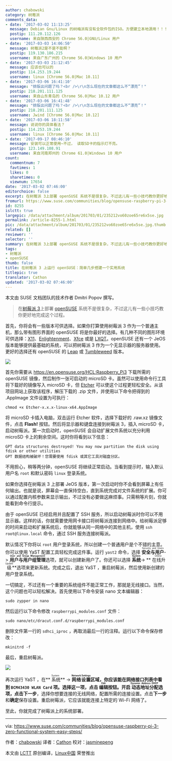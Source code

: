 ```yaml
---
author: chabowski
category: 树莓派
comments_data:
- date: '2017-03-02 11:13:25'
  message: Debian Gnu/Linux 的树梅派有没有全软件包的ISO。方便建立本地源用！！！！
  postip: 111.20.112.126
  username: 来自陕西西安的 Chrome 56.0|GNU/Linux 用户
- date: '2017-03-03 14:06:50'
  message: 树莓派2是不是不能啊？
  postip: 119.130.186.215
  username: 来自广东广州的 Chrome 56.0|Windows 10 用户
- date: '2017-03-03 21:12:45'
  message: 应该也可以的
  postip: 114.253.19.244
  username: linux [Chrome 56.0|Mac 10.11]
- date: '2017-03-06 16:41:10'
  message: "排版出问题了吗？<br />\r\n怎么现在的文章都这么不“漂亮”！"
  postip: 218.201.111.125
  username: 来自山东青岛的 Chrome 56.0|Mac 10.12 用户
- date: '2017-03-06 16:41:48'
  message: "排版出问题了吗？<br />\r\n怎么现在的文章都这么不“漂亮”！"
  postip: 218.201.111.125
  username: Jwind [Chrome 56.0|Mac 10.12]
- date: '2017-03-06 18:11:58'
  message: 说说你的具体看法？
  postip: 114.253.19.244
  username: linux [Chrome 56.0|Mac 10.11]
- date: '2017-09-17 08:46:10'
  message: 安装可以正常使用~不过， 读取SD卡的指示灯不亮。
  postip: 123.149.108.91
  username: 来自河南郑州的 Chrome 61.0|Windows 10 用户
count:
  commentnum: 7
  favtimes: 1
  likes: 0
  sharetimes: 0
  viewnum: 17654
date: '2017-03-02 07:46:00'
editorchoice: false
excerpt: 在树莓派 3上部署 openSUSE 系统不是很复杂，不过这儿有一些小技巧教你更好地完成这个过程。
fromurl: https://www.suse.com/communities/blog/opensuse-raspberry-pi-3-zero-functional-system-easy-steps/
id: 8255
islctt: true
largepic: /data/attachment/album/201703/01/235212vo60zoe65re6x5se.jpg
permalink: /article-8255-1.html
pic: /data/attachment/album/201703/01/235212vo60zoe65re6x5se.jpg.thumb.jpg
related: []
reviewer: ''
selector: ''
summary: 在树莓派 3上部署 openSUSE 系统不是很复杂，不过这儿有一些小技巧教你更好地完成这个过程。
tags:
- 树莓派
- openSUSE
thumb: false
title: 在树莓派 3 上运行 openSUSE：简单几步搭建一个实用系统
titlepic: true
translator: Cathon
updated: '2017-03-02 07:46:00'
---
```


本文由 SUSE 文档团队的技术作者 Dmitri Popov 撰写。



> 
> 在[树莓派 3](https://www.raspberrypi.org/)上部署 [openSUSE](https://www.opensuse.org/) 系统不是很复杂，不过这儿有一些小技巧教你更好地完成这个过程。
> 
> 
> 


首先，你将会有一些版本可供选择。如果你打算使用树莓派 3 作为一个普通主机，那么带有图形界面的 openSUSE 将是你最好的选择。有几种不同的图形环境可供选择：[X11](https://www.x.org/wiki/)、[Enlightenment](https://www.enlightenment.org/)、[Xfce](https://www.xfce.org/) 或是 [LXQT](http://lxqt.org/)。openSUSE 还有一个 JeOS 版本能够提供最基础的系统，可以把树莓派 3 作为一个无显示器的服务器使用。更好的选择还有 openSUSE 的 [Leap](https://www.opensuse.org/#Leap) 或 [Tumbleweed](https://www.opensuse.org/#Tumbleweed) 版本。


![](/data/attachment/album/201703/01/235212vo60zoe65re6x5se.jpg)


首先你需要从 <https://en.opensuse.org/HCL:Raspberry_Pi3> 下载所需的 openSUSE 镜像，然后制作一张可启动的 microSD 卡。虽然可以使用命令行工具将下载好的镜像写入 microSD 卡，但 [Etcher](https://etcher.io/) 可以使这个过程更轻松安全。从该项目网站上获取该程序，解压下载的 .zip 文件，并使用以下命令把得到的 .AppImage 文件设置为可执行：



```
chmod +x Etcher-x.x.x-linux-x64.AppImage 

```

将 microSD 卡插入电脑，双击运行 Etcher 软件，选择下载好的 .raw.xz 镜像文件，点击 **Flash!** 按钮。然后将显示器和键盘连接到树莓派 3，插入 microSD 卡，启动树莓派。第一次启动时，openSUSE 会自动扩展文件系统以充分利用 microSD 卡上的剩余空间。这时你将看到以下信息：



```
GPT data structures destroyed! You may now partition the disk using fdisk or other utilities
GPT 数据结构被破坏！您需要使用 fdisk 或其它工具对磁盘分区。

```

不用担心，稍等两分钟，openSUSE 将继续正常启动。当看到提示时，输入默认用户名 `root` 和默认密码 `linux` 登录系统。


如果你选择在树莓派 3 上部署 JeOS 版本，第一次启动时你不会看到屏幕上有任何输出。也就是说，屏幕会一直保持空白，直到系统完成对文件系统的扩展。你可以通过配置内核参数来显示输出，不过没有必要做这麻烦事。只需稍等片刻，你就能看到命令行提示。


由于 openSUSE 已经启用并且配置了 SSH 服务，所以启动树莓派时你可以不用显示器。这样的话，你就需要使用网卡接口将树莓派连接到网络中。给树莓派足够的时间来启动和扩展系统后，你就能够从同一网络中的其他主机，使用 `ssh root@linux.local` 命令，通过 SSH 服务连接树莓派。


默认情况下你将以 `root` 用户登录系统，所以创建一个普通用户是个不错的主意。你可以使用 YaST 配置工具轻松完成这件事。运行 `yast2` 命令，选择 <ruby> <strong>  安全与用户 </strong> <rt>  Security and Users </rt></ruby> -> **<ruby> 用户与用户组管理 <rt>  User and Group Management </rt></ruby>** 选项，就可以创建新用户了。你还可以选择 **<ruby> 系统 <rt>  System </rt></ruby>** -> **<ruby> 在线升级 <rt>  Online Update </rt></ruby>**选项来更新系统。完成之后，退出 YaST ，重启树莓派，然后使用新创建的用户登录系统。


一切搞定，不过还有一个重要的系统组件不能正常工作，那就是无线接口。当然，这个问题也可以轻松解决。首先使用以下命令安装 nano 文本编辑器：



```
sudo zypper in nano

```

然后运行以下命令修改 `raspberrypi_modules.conf` 文件：



```
sudo nano/etc/dracut.conf.d/raspberrypi_modules.conf

```

删除文件第一行的 `sdhci_iproc` ，再取消最后一行的注释。运行以下命令保存修改：



```
mkinitrd -f

```

最后，重启树莓派。


![](/data/attachment/album/201703/01/235325dckzyc7grgi642ky.png)


再次运行 YaST ，在**<ruby> 系统 <rt>  System </rt></ruby>** -> **<ruby> 网络设置 <rt>  Network Settings </rt></ruby>**区域，你应该能在网络接口列表中看到 `BCM43430 WLAN Card` 项。选择这一项，点击 **<ruby> 编辑 <rt>  Edit </rt></ruby>** 按钮。开启**<ruby> 动态地址分配 <rt>  Dynamic Address DHCP </rt></ruby>**选项，点击**下一步**，选择你想要连接的无线网络，配置所需的连接设置。点击**下一步**和**确定**保存设置。重启树莓派，它应该就能连接上特定的 Wi-Fi 网络了。


至此，你就完成了树莓派上的系统部署。




---


via: <https://www.suse.com/communities/blog/opensuse-raspberry-pi-3-zero-functional-system-easy-steps/>


作者：[chabowski](https://www.suse.com/communities/blog/author/chabowski/) 译者：[Cathon](https://github.com/Cathon) 校对：[jasminepeng](https://github.com/jasminepeng)


本文由 [LCTT](https://github.com/LCTT/TranslateProject) 原创编译，[Linux中国](https://linux.cn/) 荣誉推出